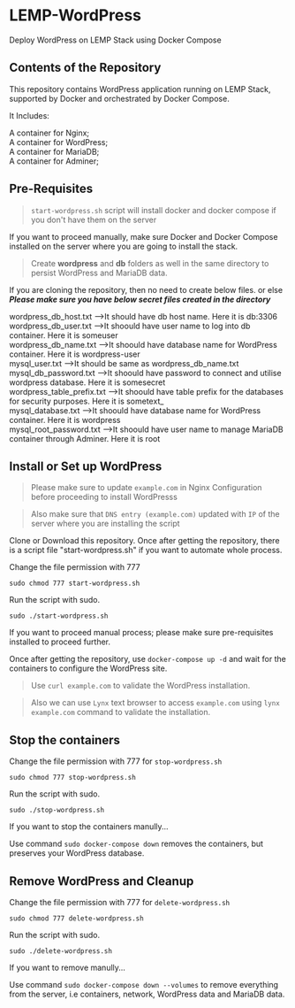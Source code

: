 # LEMP-WordPress
Deploy WordPress on LEMP Stack using Docker Compose

## Contents of the Repository
This repository contains WordPress application running on LEMP Stack, supported by Docker and orchestrated by Docker Compose.

It Includes:

A container for Nginx;\
A container for WordPress;\
A container for MariaDB;\
A container for Adminer;

## Pre-Requisites

> ```start-wordpress.sh``` script will install docker and docker compose if you don't have them on the server

If you want to proceed manually, make sure Docker and Docker Compose installed on the server where you are going to install the stack.

> Create **wordpress** and **db** folders as well in the same directory to persist WordPress and MariaDB data.

If you are cloning the repository, then no need to create below files. or else ***Please make sure you have below secret files created in the directory***

wordpress_db_host.txt -->It should have db host name. Here it is db:3306 \
wordpress_db_user.txt -->It shoould have user name to log into db container. Here it is someuser \
wordpress_db_name.txt -->It shoould have database name for WordPress container. Here it is wordpress-user \
mysql_user.txt -->It should be same as wordpress_db_name.txt \
mysql_db_password.txt -->It shoould have password to connect and utilise wordpress database. Here it is somesecret \
wordpress_table_prefix.txt -->It shoould have table prefix for the databases for security purposes. Here it is sometext_ \
mysql_database.txt -->It shoould have database name for WordPress container. Here it is wordpress \
mysql_root_password.txt -->It shoould have user name to manage MariaDB container through Adminer. Here it is root 

## Install or Set up WordPress
> Please make sure to update ```example.com``` in Nginx Configuration before proceeding to install WordPresss

> Also make sure that ```DNS entry (example.com)``` updated with ```IP``` of the server where you are installing the script

Clone or Download this repository. Once after getting the repository, there is a script file "start-wordpress.sh" if you want to automate whole process.

Change the file permission with 777

```sudo chmod 777 start-wordpress.sh```

Run the script with sudo.

```sudo ./start-wordpress.sh```

If you want to proceed manual process; please make sure pre-requisites installed to proceed further.

Once after getting the repository, use ```docker-compose up -d``` and wait for the containers to configure the WordPress site.

> Use ```curl example.com``` to validate the WordPress installation.

> Also we can use ```Lynx``` text browser to access ```example.com``` using ```lynx example.com``` command to validate the installation.

## Stop the containers
Change the file permission with 777 for ```stop-wordpress.sh```

```sudo chmod 777 stop-wordpress.sh```

Run the script with sudo.

```sudo ./stop-wordpress.sh```

If you want to stop the containers manully...

Use command ```sudo docker-compose down``` removes the containers, but preserves your WordPress database.

## Remove WordPress and Cleanup
Change the file permission with 777 for ```delete-wordpress.sh```

```sudo chmod 777 delete-wordpress.sh```

Run the script with sudo.

```sudo ./delete-wordpress.sh```

If you want to remove manully...

Use command ```sudo docker-compose down --volumes``` to remove everything from the server, i.e containers, network, WordPress data and MariaDB data.
